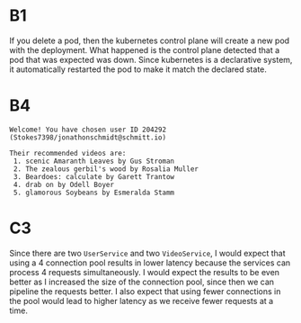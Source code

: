 # B1

If you delete a pod, then the kubernetes control plane will create a new pod with the deployment. What happened is the control plane detected that a pod that was expected was down. Since kubernetes is a declarative system, it automatically restarted the pod to make it match the declared state.

# B4

```
Welcome! You have chosen user ID 204292 (Stokes7398/jonathonschmidt@schmitt.io)

Their recommended videos are:
 1. scenic Amaranth Leaves by Gus Stroman
 2. The zealous gerbil's wood by Rosalia Muller
 3. Beardoes: calculate by Garett Trantow
 4. drab on by Odell Boyer
 5. glamorous Soybeans by Esmeralda Stamm
```



# C3

Since there are two `UserService` and two `VideoService`, I would expect that using a 4 connection pool results in lower latency because the services can process 4 requests simultaneously. I would expect the results to be even better as I increased the size of the connection pool, since then we can pipeline the requests better. I also expect that using fewer connections in the pool would lead to higher latency as we receive fewer requests at a time.